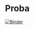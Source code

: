 # Proba

[![Binder](https://mybinder.org/badge_logo.svg)](https://mybinder.org/v2/gh/tightropeboy/Proba/HEAD?labpath=TD1EX3%2Fcode.ipynb)
